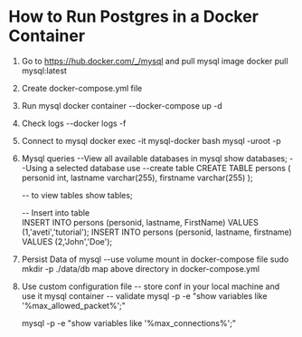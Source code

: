 # How to Run Postgres in a Docker Container

1. Go to https://hub.docker.com/_/mysql and pull mysql image
	docker pull mysql:latest

2. Create docker-compose.yml file

3. Run mysql docker container
	--docker-compose up -d

4. Check logs
	--docker logs <container-id> -f

5. Connect to mysql
	docker exec -it mysql-docker bash
    mysql -uroot -p

6. Mysql queries
	--View all available databases in mysql
		show databases;
	--Using a selected database
	    use <database-name>
	--create table
		CREATE TABLE persons (
	    personid int,
	    lastname varchar(255),
	    firstname varchar(255)
	    );

    -- to view tables
       show tables;

    -- Insert into table   
		INSERT INTO persons (personid, lastname, FirstName) VALUES (1,'aveti','tutorial');
		INSERT INTO persons (personid, lastname, firstname) VALUES (2,'John','Doe');    

7. Persist Data of mysql 
	--use volume mount in docker-compose file
	sudo mkdir -p ./data/db
	map above directory in docker-compose.yml

8. Use custom configuration file
	-- store conf in your local machine and use it mysql container
	-- validate 
	mysql -p -e "show variables like '%max_allowed_packet%';"

	mysql -p -e "show variables like '%max_connections%';"

